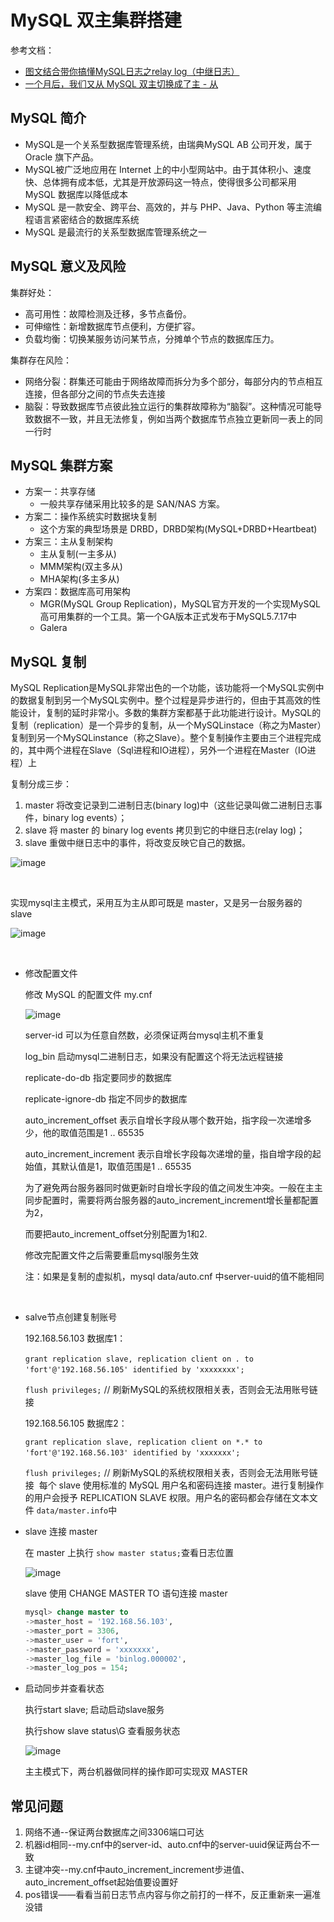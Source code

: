 # MySQL 双主集群搭建

参考文档：

- [图文结合带你搞懂MySQL日志之relay log（中继日志）](https://www.cnblogs.com/greatsql/p/17052055.html)
- [一个月后，我们又从 MySQL 双主切换成了主 - 从](https://baijiahao.baidu.com/s?id=1738097788602997045&wfr=spider&for=pc)

## MySQL 简介

- MySQL是一个关系型数据库管理系统，由瑞典MySQL AB 公司开发，属于 Oracle 旗下产品。
- MySQL被广泛地应用在 Internet 上的中小型网站中。由于其体积小、速度快、总体拥有成本低，尤其是开放源码这一特点，使得很多公司都采用 MySQL 数据库以降低成本
- MySQL 是一款安全、跨平台、高效的，并与 PHP、Java、Python 等主流编程语言紧密结合的数据库系统
- MySQL 是最流行的关系型数据库管理系统之一

## MySQL 意义及风险

集群好处：

- 高可用性：故障检测及迁移，多节点备份。
- 可伸缩性：新增数据库节点便利，方便扩容。
- 负载均衡：切换某服务访问某节点，分摊单个节点的数据库压力。

集群存在风险：

- 网络分裂：群集还可能由于网络故障而拆分为多个部分，每部分内的节点相互连接，但各部分之间的节点失去连接
- 脑裂：导致数据库节点彼此独立运行的集群故障称为“脑裂”。这种情况可能导致数据不一致，并且无法修复，例如当两个数据库节点独立更新同一表上的同一行时
‍

## MySQL 集群方案

- 方案一：共享存储
    - 一般共享存储采用比较多的是 SAN/NAS 方案。
- 方案二：操作系统实时数据块复制
    - 这个方案的典型场景是 DRBD，DRBD架构(MySQL+DRBD+Heartbeat)
- 方案三：主从复制架构
    - 主从复制(一主多从)
    - MMM架构(双主多从)
    - MHA架构(多主多从)
- 方案四：数据库高可用架构
    - MGR(MySQL Group Replication)，MySQL官方开发的一个实现MySQL高可用集群的一个工具。第一个GA版本正式发布于MySQL5.7.17中
    - Galera
‍

## MySQL 复制

MySQL Replication是MySQL非常出色的一个功能，该功能将一个MySQL实例中的数据复制到另一个MySQL实例中。整个过程是异步进行的，但由于其高效的性能设计，复制的延时非常小。多数的集群方案都基于此功能进行设计。MySQL的复制（replication）是一个异步的复制，从一个MySQLinstace（称之为Master）复制到另一个MySQLinstance（称之Slave）。整个复制操作主要由三个进程完成的，其中两个进程在Slave（Sql进程和IO进程），另外一个进程在Master（IO进程）上

复制分成三步：

1. master 将改变记录到二进制日志(binary log)中（这些记录叫做二进制日志事件，binary log events）；
2. slave 将 master 的 binary log events 拷贝到它的中继日志(relay log)；
3. slave 重做中继日志中的事件，将改变反映它自己的数据。

![image](https://img2023.cnblogs.com/blog/2402369/202309/2402369-20230923154107873-1937175725.png)

‍

实现mysql主主模式，采用互为主从即可既是 master，又是另一台服务器的 slave

![image](https://img2023.cnblogs.com/blog/2402369/202309/2402369-20230923154118501-850163980.png)

​

- 修改配置文件

    修改 MySQL 的配置文件 my.cnf

  ![image](https://img2023.cnblogs.com/blog/2402369/202309/2402369-20230923154146298-618014855.png)

    server-id   可以为任意自然数，必须保证两台mysql主机不重复

    log_bin 启动mysql二进制日志，如果没有配置这个将无法远程链接

    replicate-do-db 指定要同步的数据库

    replicate-ignore-db 指定不同步的数据库

    auto_increment_offset 表示自增长字段从哪个数开始，指字段一次递增多少，他的取值范围是1 .. 65535

    auto_increment_increment 表示自增长字段每次递增的量，指自增字段的起始值，其默认值是1，取值范围是1 .. 65535

    为了避免两台服务器同时做更新时自增长字段的值之间发生冲突。一般在主主同步配置时，需要将两台服务器的auto_increment_increment增长量都配置为2，

    而要把auto_increment_offset分别配置为1和2.

    修改完配置文件之后需要重启mysql服务生效

    注：如果是复制的虚拟机，mysql data/auto.cnf 中server-uuid的值不能相同

    ‍
- salve节点创建复制账号

    192.168.56.103 数据库1：

    `grant replication slave, replication client on ​`​*`.`*​`​ to 'fort'@'192.168.56.105' identified by 'xxxxxxxx';`​

    `flush privileges;`​ // 刷新MySQL的系统权限相关表，否则会无法用账号链接

    192.168.56.105 数据库2：

    `grant replication slave, replication client on *.* to 'fort'@'192.168.56.103' identified by 'xxxxxxx';`​

    `flush privileges;`​ // 刷新MySQL的系统权限相关表，否则会无法用账号链接
    ‍
    每个 slave 使用标准的 MySQL 用户名和密码连接 master。进行复制操作的用户会授予 REPLICATION SLAVE 权限。用户名的密码都会存储在文本文件 `data/master.info`​ 中

- slave 连接 master

  在 master 上执行 `show master status;`​查看日志位置

  ![image](https://img2023.cnblogs.com/blog/2402369/202309/2402369-20230923154206021-1410661849.png)

    slave 使用 CHANGE MASTER TO 语句连接 master

    ```sql
    mysql> change master to
    ->master_host = '192.168.56.103',
    ->master_port = 3306,
    ->master_user = 'fort',
    ->master_password = 'xxxxxxx',
    ->master_log_file = 'binlog.000002',
    ->master_log_pos = 154;
    ```

- 启动同步并查看状态

  执行start slave; 启动启动slave服务

  执行show slave status\G 查看服务状态

  ![image](https://img2023.cnblogs.com/blog/2402369/202309/2402369-20230923154222629-771381995.png)

  主主模式下，两台机器做同样的操作即可实现双 MASTER

## 常见问题

1. 网络不通--保证两台数据库之间3306端口可达
2. 机器id相同--my.cnf中的server-id、auto.cnf中的server-uuid保证两台不一致
3. 主键冲突--my.cnf中auto_increment_increment步进值、auto_increment_offset起始值要设置好
4. pos错误——看看当前日志节点内容与你之前打的一样不，反正重新来一遍准没错
